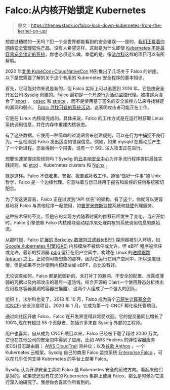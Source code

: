 # Falco:从内核开始锁定 Kubernetes

> 原文：<https://thenewstack.io/falco-lock-down-kubernetes-from-the-kernel-on-up/>

想度过糟糕的一天吗？犯一个全世界都能看到的安全错误——是的，[我们正看着你网络安全管理软件产品](https://thenewstack.io/solarwinds-the-worlds-biggest-security-failure-and-open-sources-better-answer/)。没有人希望这样。这就是为什么即使 [Kubernetes 不是最容易安全锁定的系统](https://thenewstack.io/kubernetes-security-best-practices-to-keep-you-out-of-the-news/)，你也必须这么做。幸运的是，像[法尔科](https://falco.org/)这样的项目可以有所帮助。

2020 年[北美 KubeCon+CloudNativeCon](https://events.linuxfoundation.org/kubecon-cloudnativecon-north-america/) 特别推出了几场关于 Falco 的讲座。以下是您需要了解的关于这个有用的 Kubernetes 安全程序的基本知识。

首先，它可能对你来说是新的，但 Falco 实际上可以追溯到 2016 年。它是由安全开发公司 [Sysdig](https://sysdig.com/) 创建的。Falco 最初是一个开源行为活动监控代理。被描述为混合了 [snort](https://talosintelligence.com/snort) 、 [ossec](https://github.com/ossec/ossec-hids) 和 [strace](https://strace.io/) ，而不是使用基于签名的安全监控方法来寻找特定的漏洞和弱点， [Falco 寻找可疑的系统活动](https://sysdig.com/blog/sysdig-falco/)，这表明攻击者可能正在工作。

它是在 Linux 内核级完成的。具体来说，Falco 的工作方式是在运行时获取 Linux 系统调用信息，并在内存中重建内核状态。

有了这些数据，它使用一种简单的过滤语言来创建规则，可以在行为中捕捉不良行为。一旦检测到 Falco 发出适当的错误信息。例如，如果 mysqld 在启动后产生了一个新进程，您会得到一个报告，说有一个 SQL 注入攻击正在进行。

想要快速掌握这些规则吗？Sysdig 的[云本地安全中心](https://securityhub.dev/)为许多流行程序提供最佳实践规则，如 [etcd](https://etcd.io/) 、Kubernetes clusters 和 [Nginx](https://nginx.org/en/) 。

就是这样。Falco 不做收集、警报、报告或补救工作。遵循“做好一件事”的 Unix 哲学，Falco 是一个边缘代理。它意味着与您已经用于报告和监控的任何系统密切配合。

为了使这更容易，Falco 正在过渡到“API 优先”的架构。有了这个，你就可以更容易地将 Falco 与其他程序一起使用，如[普罗米修斯](https://prometheus.io/)监控系统和[特使](https://www.envoyproxy.io/)代理服务。

这种技术保持不变，但是它的实现方式随着时间的推移已经发生了变化。当它开始时，Falco 引擎依赖 Falco 内核模块驱动程序来处理内核的系统调用信息的原始流。

从那时起，Falco [扩展的 Berkeley 数据包过滤器(eBPF)](https://lwn.net/Articles/740157/) 探测器被引入环境，如 [Google Kubernetes 引擎(GKE)](https://cloud.google.com/kubernetes-engine) 内核模块不被信任或允许，但 eBPF 程序被信任或允许。最新的探测器 [pdig](https://github.com/falcosecurity/pdig) 运行在用户空间中，构建在 Linux 的[进程跟踪(ptrace)](https://man7.org/linux/man-pages/man2/ptrace.2.html) 之上。正如你可能想象的那样，因为它运行在用户空间中，所以速度很慢，但是如果不允许使用内核模块或 eBPF，总比没有好。

无论调查如何，Falco 都是抵御新的、未打补丁的漏洞、不安全的配置、泄露或薄弱的凭据以及内部攻击的最后一道防线。结合开源的 Clair(一个使用静态分析找出应用程序容器漏洞的容器扫描器)，这两个人组成了一个强大的团队。

组织上，法尔科也变了。2018 年 10 月，Falco 成为首个[云原生计算基金会(CNCF)](https://www.cncf.io/) 安全沙盒项目。2020 年 1 月，它成为第一个 CNCF 孵化级托管项目。

通过向社区开放 Falco，Falco 在开发界变得非常受欢迎。它的提交量同比增长了 100%,现在有超过 55 个贡献者，包括许多来自 Sysdig 外部的工程师。

用户也喜欢。自从成为 CNCF 项目以来，Falco 已经被下载了超过 2000 万次。它也在其他公司的安全包中得到了应用，比如 AWS Firelens 的弹性容器服务(ECS)日志路由器； [AWS CloudTrail](https://docs.aws.amazon.com/awscloudtrail/latest/userguide/cloudtrail-getting-started.html) 测井仪；以及[谷歌 Anthos](https://cloud.google.com/anthos) ，一个 Kubernetes 云框架。Sysdig 自己的商用 Falco 监控系统 [Enterprise Falco](https://sysdig.com/opensource/falco/) ，可以在几乎任何支持 Kubernetes 的平台上部署 Falco。

Sysdig 认为开源安全工具如 Falco 是 Kubernetes 安全的前进方向。看起来他们是对的。如果您还没有在您的 Kubernetes 集群上使用 Falco，那么是时候对它进行深入的研究了。我想你会喜欢你所看到的。

<svg xmlns:xlink="http://www.w3.org/1999/xlink" viewBox="0 0 68 31" version="1.1"><title>Group</title> <desc>Created with Sketch.</desc></svg>